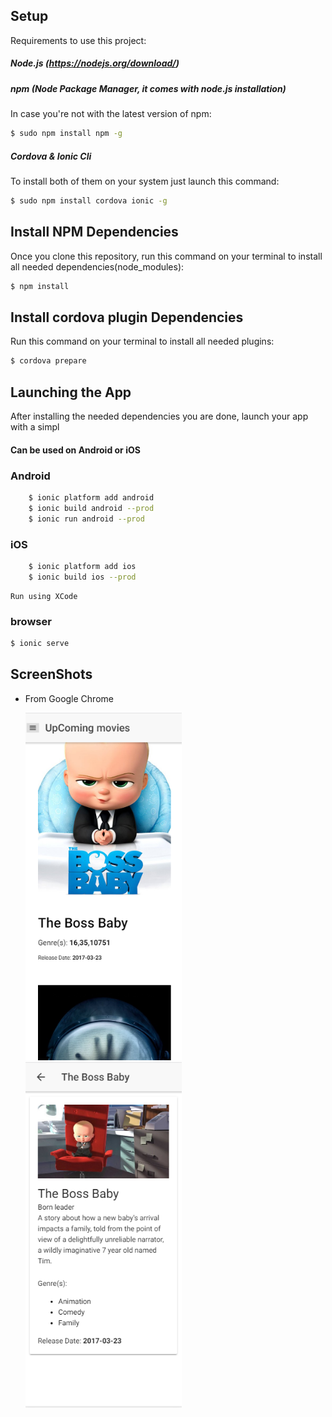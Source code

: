 ## Setup

Requirements to use this project:

##### Node.js (https://nodejs.org/download/)

##### npm (Node Package Manager, it comes with node.js installation)
In case you're not with the latest version of npm:
```sh
$ sudo npm install npm -g
```

##### Cordova & Ionic Cli
To install both of them on your system just launch this command:
```sh
$ sudo npm install cordova ionic -g
```

## Install NPM Dependencies
Once you clone this repository, run this command on your terminal to install all needed dependencies(node_modules):
```sh
$ npm install
```

## Install cordova plugin Dependencies
Run this command on your terminal to install all needed plugins:
```sh
$ cordova prepare
```

## Launching the App
After installing the needed dependencies you are done, launch your app with a simpl

#### Can be used on Android or iOS

### Android

```bash
    $ ionic platform add android
    $ ionic build android --prod
    $ ionic run android --prod
```

### iOS
```bash
    $ ionic platform add ios
    $ ionic build ios --prod
```    
    Run using XCode

### browser
```sh
$ ionic serve
```


## ScreenShots

* From Google Chrome
  
  <img src="screenshots/img1.png" width="250"/>
  <img src="screenshots/img2.png" width="250"/>

